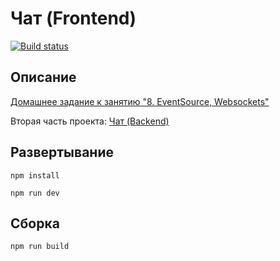 # Чат (Frontend)

[![Build status](https://ci.appveyor.com/api/projects/status/1ooilrwn0wiln853?svg=true)](https://ci.appveyor.com/project/sirpen9uin/ahj_sse_ws_chat_front)

## Описание

[Домашнее задание к занятию "8. EventSource, Websockets"](https://github.com/netology-code/ahj-homeworks/tree/AHJ-50/sse-ws#чат)

Вторая часть проекта: [Чат (Backend)](https://github.com/sirpen9uin/ahj_sse_ws_chat)

## Развертывание

```npm install```

```npm run dev```

## Сборка

```npm run build```
